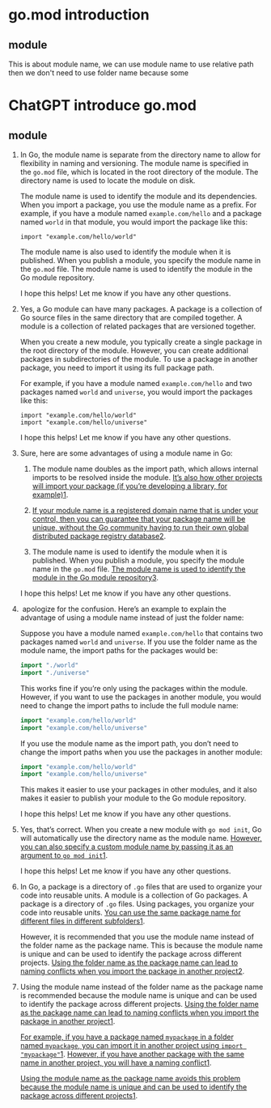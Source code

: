 # go.mod introduction
## module 
This is about module name, we can use module name to use relative path then we don't need to use folder name because some



# ChatGPT introduce go.mod
## module
1. In Go, the module name is separate from the directory name to allow for flexibility in naming and versioning. The module name is specified in the `go.mod` file, which is located in the root directory of the module. The directory name is used to locate the module on disk.

	The module name is used to identify the module and its dependencies. When you import a package, you use the module name as a prefix. For example, if you have a module named `example.com/hello` and a package named `world` in that module, you would import the package like this:

	```
	import "example.com/hello/world"
	```

	The module name is also used to identify the module when it is published. When you publish a module, you specify the module name in the `go.mod` file. The module name is used to identify the module in the Go module repository.
		
	I hope this helps! Let me know if you have any other questions.
	
2. Yes, a Go module can have many packages. A package is a collection of Go source files in the same directory that are compiled together. A module is a collection of related packages that are versioned together.

	When you create a new module, you typically create a single package in the root directory of the module. However, you can create additional packages in subdirectories of the module. To use a package in another package, you need to import it using its full package path.
	
	For example, if you have a module named `example.com/hello` and two packages named `world` and `universe`, you would import the packages like this:
	
	```
	import "example.com/hello/world"
	import "example.com/hello/universe"
	```
	
	I hope this helps! Let me know if you have any other questions.
3. Sure, here are some advantages of using a module name in Go:

	1.  The module name doubles as the import path, which allows internal imports to be resolved inside the module. [It’s also how other projects will import your package (if you’re developing a library, for example)](https://www.honeybadger.io/blog/golang-go-package-management/)[1](https://www.honeybadger.io/blog/golang-go-package-management/).
	    
	2.  [If your module name is a registered domain name that is under your control, then you can guarantee that your package name will be unique, without the Go community having to run their own global distributed package registry database](https://stackoverflow.com/questions/70724050/why-we-should-use-a-url-for-the-go-module-name)[2](https://stackoverflow.com/questions/70724050/why-we-should-use-a-url-for-the-go-module-name).
	    
	3.  The module name is used to identify the module when it is published. When you publish a module, you specify the module name in the `go.mod` file. [The module name is used to identify the module in the Go module repository](https://go.dev/blog/using-go-modules)[3](https://go.dev/blog/using-go-modules).
	    
	
	I hope this helps! Let me know if you have any other questions.

4.  apologize for the confusion. Here’s an example to explain the advantage of using a module name instead of just the folder name:

	Suppose you have a module named `example.com/hello` that contains two packages named `world` and `universe`. If you use the folder name as the module name, the import paths for the packages would be:
	
	```go
	import "./world"
	import "./universe"
	```
	
	This works fine if you’re only using the packages within the module. However, if you want to use the packages in another module, you would need to change the import paths to include the full module name:
	
	```go
	import "example.com/hello/world"
	import "example.com/hello/universe"
	```
	
	If you use the module name as the import path, you don’t need to change the import paths when you use the packages in another module:
	
	```go
	import "example.com/hello/world"
	import "example.com/hello/universe"
	```
	
	This makes it easier to use your packages in other modules, and it also makes it easier to publish your module to the Go module repository.
	
	I hope this helps! Let me know if you have any other questions.

5. Yes, that’s correct. When you create a new module with `go mod init`, Go will automatically use the directory name as the module name. [However, you can also specify a custom module name by passing it as an argument to `go mod init`](https://stackoverflow.com/questions/52123627/how-do-i-resolve-cannot-find-module-for-path-x-importing-a-local-go-module)[1](https://stackoverflow.com/questions/52123627/how-do-i-resolve-cannot-find-module-for-path-x-importing-a-local-go-module).

	I hope this helps! Let me know if you have any other questions.

6. In Go, a package is a directory of `.go` files that are used to organize your code into reusable units. A module is a collection of Go packages. A package is a directory of `.go` files. Using packages, you organize your code into reusable units. [You can use the same package name for different files in different subfolders](https://stackoverflow.com/questions/43579838/relationship-between-a-package-statement-and-the-directory-of-a-go-file)[1](https://stackoverflow.com/questions/43579838/relationship-between-a-package-statement-and-the-directory-of-a-go-file).

	However, it is recommended that you use the module name instead of the folder name as the package name. This is because the module name is unique and can be used to identify the package across different projects. [Using the folder name as the package name can lead to naming conflicts when you import the package in another project](https://stackoverflow.com/questions/53404155/go-modules-naming-convention-of-directories-and-packages)[2](https://stackoverflow.com/questions/53404155/go-modules-naming-convention-of-directories-and-packages).

7. Using the module name instead of the folder name as the package name is recommended because the module name is unique and can be used to identify the package across different projects. [Using the folder name as the package name can lead to naming conflicts when you import the package in another project](https://stackoverflow.com/questions/53404155/go-modules-naming-convention-of-directories-and-packages)[1](https://stackoverflow.com/questions/53404155/go-modules-naming-convention-of-directories-and-packages).

	[For example, if you have a package named `mypackage` in a folder named `mypackage`, you can import it in another project using `import "mypackage"`](https://stackoverflow.com/questions/53404155/go-modules-naming-convention-of-directories-and-packages)[1](https://stackoverflow.com/questions/53404155/go-modules-naming-convention-of-directories-and-packages). [However, if you have another package with the same name in another project, you will have a naming conflict](https://stackoverflow.com/questions/53404155/go-modules-naming-convention-of-directories-and-packages)[1](https://stackoverflow.com/questions/53404155/go-modules-naming-convention-of-directories-and-packages).
	
	[Using the module name as the package name avoids this problem because the module name is unique and can be used to identify the package across different projects](https://stackoverflow.com/questions/53404155/go-modules-naming-convention-of-directories-and-packages)[1](https://stackoverflow.com/questions/53404155/go-modules-naming-convention-of-directories-and-packages).